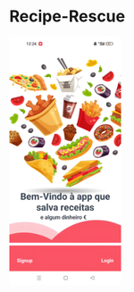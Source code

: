# Recipe-Rescue

<a href="https://github.com/joaolouro02/Recipe-Rescue/releases/tag/1.0/Identificar_Alimentos.mp4">
  <img src="https://raw.githubusercontent.com/joaolouro02/Recipe-Rescue/main/tumbnail.jpeg" alt="Watch the video" width="200"/>
</a>
